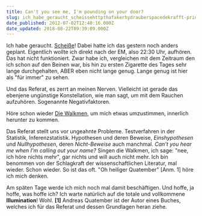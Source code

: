 ```yaml
---
title: Can't you see me, I'm pounding on your door?
slug: ich_habe_geraucht_scheissehttpthafakerhydrauberspacedekrafft-prinzmetalskalen20120701072012html_ich
date_published: 2012-07-02T12:40:16.000Z
date_updated: 2018-08-22T09:39:09.000Z
---
```


Ich habe geraucht. [Scheiße](http://thafaker.hydra.uberspace.de/Krafft-Prinzmetal/skalen/2012/07/01072012.html)! Dabei hatte ich das gestern noch anders geplant. Eigentlich wollte ich direkt nach der EM, also 22:30 Uhr, aufhören. Das hat nicht funktioniert. Zwar habe ich, vergleichen mit dem Zeitraum den ich schon auf den Beinen war, bis hin zu ersten Zigarette des Tages sehr lange durchgehalten, ABER eben nicht lange genug. Lange genug ist hier als "für immer" zu sehen.

Und das Referat, es zerrt an meinen Nerven. Vielleicht ist gerade das ebenjene ungünstige Konstellation, wie man sagt, um mit dem Rauchen  aufzuhören. Sogenannte Negativfaktoren.

Höre schon wieder [Die Walkmen](http://zurueckzumbeton.com/2012/06/30/the-walkmen), um mich etwas umzustimmen, innerlich herunter zu kommen.

Das Referat stellt uns vor ungeahnte Probleme. Testverfahren in der Statistik, Inferenzstatistik. Hypothesen und deren Beweise, *Einshypothesen* und *Nullhypothesen*, deren *Nicht-Beweise* auch manchmal. *Can't you hear me when I'm calling out your name?* Singen die Walkmen, ich sage: "nee, ich höre nichts mehr", gar nichts und will auch nicht mehr. Ich bin benommen von der Schlagkraft der wissenschaftlichen Literatur, mal wieder. Schon wieder. So ist das oft. "Oh heiliger Quatember" [Anm. 1] höre ich mich denken.

Am späten Tage werde ich mich noch mal damit beschäftigen. Und hoffe, ja hoffe, was hoffe ich? Ich warte natürlich auf die totale und vollkommene **Illumination**! Wohl.
**[1]** Andreas Quatember ist der Autor eines Buches, welches ich für das Referat und dessen Grundlagen heran ziehe.
